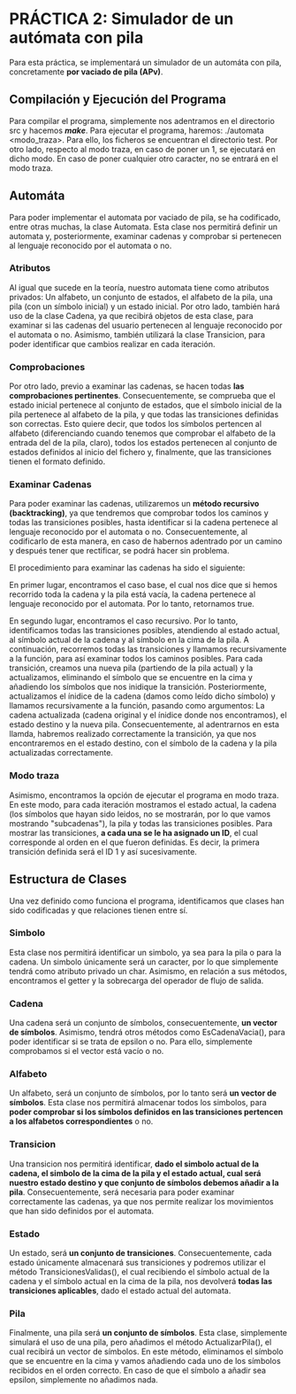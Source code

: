# PRÁCTICA 2: Simulador de un autómata con pila

Para esta práctica, se implementará un simulador de un automáta con pila, concretamente **por vaciado de pila (APv)**. 

## Compilación y Ejecución del Programa

Para compilar el programa, simplemente nos adentramos en el directorio src y hacemos ***make***. 
Para ejecutar el programa, haremos: ./automata <fichero> <modo_traza>. Para ello, los ficheros se encuentran el directorio test. Por otro lado, respecto al modo traza, en caso de poner un 1, se ejecutará en dicho modo. En caso de poner cualquier otro caracter, no se entrará en el modo traza. 

## Automáta

Para poder implementar el automata por vaciado de pila, se ha codificado, entre otras muchas, la clase Automata. Esta clase nos permitirá definir un automata y, posteriormente, examinar cadenas y comprobar si pertenecen al lenguaje reconocido por el automata o no. 

### Atributos

Al igual que sucede en la teoría, nuestro automata tiene como atributos privados: Un alfabeto, un conjunto de estados, el alfabeto de la pila, una pila (con un símbolo inicial) y un estado inicial. 
Por otro lado, también hará uso de la clase Cadena, ya que recibirá objetos de esta clase, para examinar si las cadenas del usuario pertenecen al lenguaje reconocido por el automata o no. Asimismo, también utilizará la clase Transicion, para poder identificar que cambios realizar en cada iteración. 

### Comprobaciones

Por otro lado, previo a examinar las cadenas, se hacen todas **las comprobaciones pertinentes**. Consecuentemente, se comprueba que el estado inicial pertenece al conjunto de estados, que el símbolo inicial de la pila pertenece al alfabeto de la pila, y que todas las transiciones definidas son correctas. Esto quiere decir, que todos los símbolos pertencen al alfabeto (diferenciando cuando tenemos que comprobar el alfabeto de la entrada del de la pila, claro), todos los estados pertenecen al conjunto de estados definidos al inicio del fichero y, finalmente, que las transiciones tienen el formato definido. 

### Examinar Cadenas

Para poder examinar las cadenas, utilizaremos un **método recursivo (backtracking)**, ya que tendremos que comprobar todos los caminos y todas las transiciones posibles, hasta identificar si la cadena pertenece al lenguaje reconocido por el automata o no. Consecuentemente, al codificarlo de esta manera, en caso de habernos adentrado por un camino y después tener que rectificar, se podrá hacer sin problema. 

El procedimiento para examinar las cadenas ha sido el siguiente: 

En primer lugar, encontramos el caso base, el cual nos dice que si hemos recorrido toda la cadena y la pila está vacía, la cadena pertenece al lenguaje reconocido por el automata. Por lo tanto, retornamos true. 

En segundo lugar, encontramos el caso recursivo. Por lo tanto, identificamos todas las transiciones posibles, atendiendo al estado actual, al símbolo actual de la cadena y al símbolo en la cima de la pila. A continuación, recorremos todas las transiciones y llamamos recursivamente a la función, para así examinar todos los caminos posibles. Para cada transición, creamos una nueva pila (partiendo de la pila actual) y la actualizamos, eliminando el símbolo que se encuentre en la cima y añadiendo los símbolos que nos inidique la transición. Posteriormente, actualizamos el ínidice de la cadena (damos como leído dicho símbolo) y llamamos recursivamente a la función, pasando como argumentos: La cadena actualizada (cadena original y el ínidice donde nos encontramos), el estado destino y la nueva pila. Consecuentemente, al adentrarnos en esta llamda, habremos realizado correctamente la transición, ya que nos encontraremos en el estado destino, con el símbolo de la cadena y la pila actualizadas correctamente. 

### Modo traza

Asimismo, encontramos la opción de ejecutar el programa en modo traza. En este modo, para cada iteración mostramos el estado actual, la cadena (los símbolos que hayan sido leidos, no se mostrarán, por lo que vamos mostrando "subcadenas"), la pila y todas las transiciones posibles. Para mostrar las transiciones, **a cada una se le ha asignado un ID**, el cual corresponde al orden en el que fueron definidas. Es decir, la primera transición definida será el ID 1 y así sucesivamente. 

## Estructura de Clases

Una vez definido como funciona el programa, identificamos que clases han sido codificadas y que relaciones tienen entre sí. 

### Simbolo

Esta clase nos permitirá identificar un simbolo, ya sea para la pila o para la cadena. Un simbolo únicamente será un caracter, por lo que simplemente tendrá como atributo privado un char. Asimismo, en relación a sus métodos, encontramos el getter y la sobrecarga del operador de flujo de salida. 

### Cadena

Una cadena será un conjunto de símbolos, consecuentemente, **un vector de símbolos**. Asimismo, tendrá otros métodos como EsCadenaVacia(), para poder identificar si se trata de epsilon o no. Para ello, simplemente comprobamos si el vector está vacío o no. 

### Alfabeto  

Un alfabeto, será un conjunto de símbolos, por lo tanto será **un vector de símbolos**. Esta clase nos permitirá almacenar todos los simbolos, para **poder comprobar si los símbolos definidos en las transiciones pertencen a los alfabetos correspondientes** o no. 

### Transicion

Una transicion nos permitirá identificar, **dado el simbolo actual de la cadena, el simbolo de la cima de la pila y el estado actual, cual será nuestro estado destino y que conjunto de símbolos debemos añadir a la pila**. Consecuentemente, será necesaria para poder examinar correctamente las cadenas, ya que nos permite realizar los movimientos que han sido definidos por el automata. 

### Estado

Un estado, será **un conjunto de transiciones**. Consecuentemente, cada estado únicamente almacenará sus transiciones y podremos utilizar el método TransicionesValidas(), el cual recibiendo el símbolo actual de la cadena y el símbolo actual en la cima de la pila, nos devolverá **todas las transiciones aplicables**, dado el estado actual del automata. 

### Pila

Finalmente, una pila será **un conjunto de símbolos**. Esta clase, simplemente simulará el uso de una pila, pero añadimos el método ActualizarPila(), el cual recibirá un vector de símbolos. En este método, eliminamos el símbolo que se encuentre en la cima y vamos añadiendo cada uno de los símbolos recibidos en el orden correcto. En caso de que el símbolo a añadir sea epsilon, simplemente no añadimos nada.  